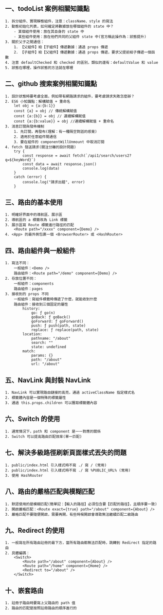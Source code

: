 ## 一、todoList 案例相關知識點
    1. 拆分組件、實現靜態組件，注意：className、style 的寫法
    2. 動態初始化列表，如何確定將數據放在哪個組件的 state 中？
        - 某個組件使用：放在其自身的 state 中
        - 某些組件使用：放在他們共同的父組件 state 中(官方稱此操作為：狀態提升)
    3. 關於父子之間通信：
        1. 【父組件】給【子組件】傳遞數據：通過 props 傳遞
        2. 【子組件】給【父組件】傳遞數據：通過 props 傳遞，要求父提前給子傳遞一個函數
    4. 注意 defaultChecked 和 checked 的區別，類似的還有：defaultValue 和 value
    5. 狀態在哪裡，操作狀態的方法就在哪裡

## 二、github 搜索案例相關知識點
    1. 設計狀態時要考慮全面，例如帶有網路請求的組件，要考慮請求失敗怎麼辦？
    2. ES6 小知識點：解構賦值 + 重命名
        let obj = {a:{b:1}}
        const {a} = obj // 傳統解構賦值
        const {a:{b}} = obj // 連續解構賦值
        const {a:{b:value}} = obj //連續解構賦值 + 重命名
    3. 消息訂閱與發佈機制
        1. 先訂閱，再發布(理解：有一種隔空對話的感覺)
        2. 適用於任意組件間通信
        3. 要在組件的 componentWillUnmount 中取消訂閱
    4. fetch 發送請求(關注分離的設計問題)
        try {
            const response = await fetch(`/api1/search/users2?q=${keyWord}`)
            const data = await response.json()
            console.log(data)
        }
        catch (error) {
            console.log("請求出錯", error)
        }

## 三、路由的基本使用
    1. 明確好界面中的導航區、展示區
    2. 導航區的 a 標籤改為 Link 標籤
    3. 展示區寫 Route 標籤進行路徑的匹配
        <Route path="/xxxx" component={Demo} />
    4. <App> 的最外側包裹一個 <BrowserRouter> 或 <HashRouter>

## 四、路由組件與一般組件
    1. 寫法不同：
        一般組件：<Demo />
        路由組件：<Route path="/demo" component={Demo} />
    2. 存放位置不同：
        一般組件：components
        路由組件：pages
    3. 接收到的 props 不同
        一般組件：寫組件標籤時傳遞了什麼，就能收到什麼
        路由組件：接收到三個固定的屬性
            history:
                go: ƒ go(n)
                goBack: ƒ goBack()
                goForward: ƒ goForward()
                push: ƒ push(path, state)
                replace: ƒ replace(path, state)
            location:
                pathname: "/about"
                search: ""
                state: undefined
            match:
                params: {}
                path: "/about"
                url: "/about"

## 五、NavLink 與封裝 NavLink
    1. NavLink 可以實現路由鏈接的高亮，通過 activeClassName 指定樣式名
    2. 標籤體內容是一個特殊的標籤屬性
    3. 通過 this.props.children 可以獲取標籤體內容

## 六、Switch 的使用
    1. 通常情況下，path 和 component 是一一對應的關係
    2. Switch 可以提高路由匹配效率(單一匹配)

## 七、解決多級路徑刷新頁面樣式丟失的問題
    1. public/index.html 引入樣式時不寫 ./ 寫 / (常用)
    2. public/index.html 引入樣式時不寫 ./ 寫 %PUBLIC_URL% (常用)
    3. 使用 HashRouter

## 八、路由的嚴格匹配與模糊匹配
    1. 默認使用的是模糊匹配(簡單記：【輸入的路徑】必須包含要【匹配的路徑】，且順序要一致)
    2. 開啟嚴格匹配：<Route exact={true} path="/about" component={About} />
    3. 嚴格匹配不要隨便開啟，需要再開，有些時候開啟會導致無法繼續匹配二級路由

## 九、Redirect 的使用
    1. 一般寫在所有路由註冊的最下方，當所有路由都無法匹配時，跳轉到 Redirect 指定的路由
    2. 具體編碼：
        <Switch>
            <Route path="/about" component={About} />
            <Route path="/home" component={Home} />
            <Redirect to="/about" />
        </Switch>

## 十、嵌套路由
    1. 註冊子路由時要寫上父路由的 path 值
    2. 路由的匹配是按照註冊路由的順序進行的
